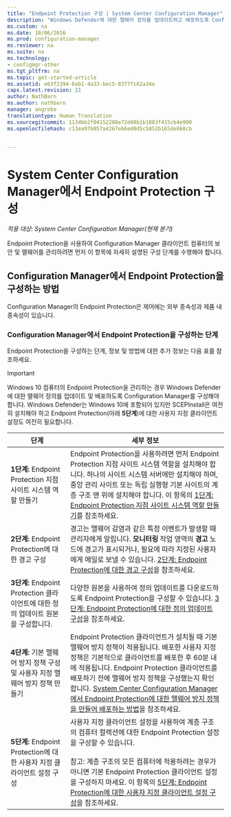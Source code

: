 ```yaml
---
title: "Endpoint Protection 구성 | System Center Configuration Manager"
description: "Windows Defender에 대한 맬웨어 정의를 업데이트하고 배포하도록 Configuration Manager를 설정하는 방법을 알아봅니다."
ms.custom: na
ms.date: 10/06/2016
ms.prod: configuration-manager
ms.reviewer: na
ms.suite: na
ms.technology:
- configmgr-other
ms.tgt_pltfrm: na
ms.topic: get-started-article
ms.assetid: e63f2394-6eb1-4a33-bec5-8377fc62a34e
caps.latest.revision: 21
author: NathBarn
ms.author: nathbarn
manager: angrobe
translationtype: Human Translation
ms.sourcegitcommit: 1134bb2f04152288e72d40b1b1083f415cb4e900
ms.openlocfilehash: c13ea976057a4267eb6ed0d5c5852b165de868cb


---
```


# <a name="configure-endpoint-protection-in-system-center-configuration-manager"></a>System Center Configuration Manager에서 Endpoint Protection 구성

*적용 대상: System Center Configuration Manager(현재 분기)*

Endpoint Protection을 사용하여 Configuration Manager 클라이언트 컴퓨터의 보안 및 맬웨어를 관리하려면 먼저 이 항목에 자세히 설명된 구성 단계를 수행해야 합니다.  

## <a name="how-to-configure-endpoint-protection-in-configuration-manager"></a>Configuration Manager에서 Endpoint Protection을 구성하는 방법  
 Configuration Manager의 Endpoint Protection은 제어에는 외부 종속성과 제품 내 종속성이 있습니다.  

### <a name="steps-to-configure-endpoint-protection-in-configuration-manager"></a>Configuration Manager에서 Endpoint Protection을 구성하는 단계  
 Endpoint Protection을 구성하는 단계, 정보 및 방법에 대한 추가 정보는 다음 표를 참조하세요.  

> [!IMPORTANT]  
>  Windows 10 컴퓨터의 Endpoint Protection을 관리하는 경우 Windows Defender에 대한 맬웨어 정의를 업데이트 및 배포하도록 Configuration Manager를 구성해야 합니다. Windows Defender는 Windows 10에 포함되어 있지만 SCEPInstall은 여전히 설치해야 하고 Endpoint Protection(아래 **5단계**)에 대한 사용자 지정 클라이언트 설정도 여전히 필요합니다.  

|단계|세부 정보|  
|-----------|-------------|  
|**1단계:** Endpoint Protection 지점 사이트 시스템 역할 만들기|Endpoint Protection을 사용하려면 먼저 Endpoint Protection 지점 사이트 시스템 역할을 설치해야 합니다. 하나의 사이트 시스템 서버에만 설치해야 하며, 중앙 관리 사이트 또는 독립 실행형 기본 사이트의 계층 구조 맨 위에 설치해야 합니다. 이 항목의 [1단계: Endpoint Protection 지점 사이트 시스템 역할 만들기](../../protect/deploy-use/configure-endpoint-protection.md#BKMK_Step1)를 참조하세요.|  
|**2단계:** Endpoint Protection에 대한 경고 구성|경고는 맬웨어 감염과 같은 특정 이벤트가 발생할 때 관리자에게 알립니다. **모니터링** 작업 영역의 **경고** 노드에 경고가 표시되거나, 필요에 따라 지정된 사용자에게 메일로 보낼 수 있습니다. [2단계: Endpoint Protection에 대한 경고 구성](../../protect/deploy-use/configure-endpoint-protection.md#BKMK_EPalerts)을 참조하세요.|  
|**3단계:** Endpoint Protection 클라이언트에 대한 정의 업데이트 원본을 구성합니다.|다양한 원본을 사용하여 정의 업데이트를 다운로드하도록 Endpoint Protection을 구성할 수 있습니다. [3단계: Endpoint Protection에 대한 정의 업데이트 구성](../../protect/deploy-use/configure-endpoint-protection.md#BKMK_EPdefs)을 참조하세요.|  
|**4단계:** 기본 맬웨어 방지 정책 구성 및 사용자 지정 맬웨어 방지 정책 만들기|Endpoint Protection 클라이언트가 설치될 때 기본 맬웨어 방지 정책이 적용됩니다. 배포한 사용자 지정 정책은 기본적으로 클라이언트를 배포한 후 60분 내에 적용됩니다. Endpoint Protection 클라이언트를 배포하기 전에 맬웨어 방지 정책을 구성했는지 확인합니다. [System Center Configuration Manager에서 Endpoint Protection에 대한 맬웨어 방지 정책을 만들어 배포하는 방법](../../protect/deploy-use/endpoint-antimalware-policies.md)을 참조하세요.|  
|**5단계:** Endpoint Protection에 대한 사용자 지정 클라이언트 설정 구성|사용자 지정 클라이언트 설정을 사용하여 계층 구조의 컴퓨터 컬렉션에 대한 Endpoint Protection 설정을 구성할 수 있습니다.<br /><br /> 참고: 계층 구조의 모든 컴퓨터에 적용하려는 경우가 아니면 기본 Endpoint Protection 클라이언트 설정을 구성하지 마세요. 이 항목의 [5단계: Endpoint Protection에 대한 사용자 지정 클라이언트 설정 구성](../../protect/deploy-use/configure-endpoint-protection.md#BKMK_EPclient)을 참조하세요.|  



<!--HONumber=Nov16_HO1-->


